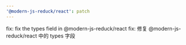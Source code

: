 ```yaml
---
'@modern-js-reduck/react': patch
---
```


fix: fix the types field in @modern-js-reduck/react
fix: 修复 @modern-js-reduck/react 中的 types 字段
